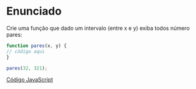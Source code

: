 # Enunciado
Crie uma função que dado um intervalo (entre x e y) exiba todos número pares:

~~~javascript
function pares(x, y) {
// código aqui
}

pares(32, 321);
~~~

[Código JavaScript](https://github.com/EmanuelLacerda/Desafios-CursoJS-RocketSeat/blob/master/modulo01-desafio02/scripts/index.js)
